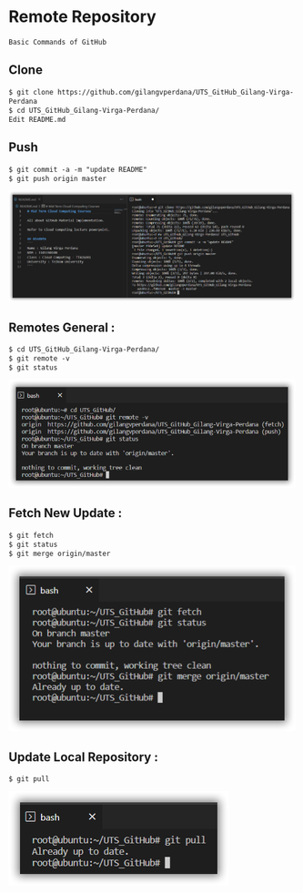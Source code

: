 # Remote Repository
```
Basic Commands of GitHub
```

## Clone 
```
$ git clone https://github.com/gilangvperdana/UTS_GitHub_Gilang-Virga-Perdana
$ cd UTS_GitHub_Gilang-Virga-Perdana/
Edit README.md
```

## Push
```
$ git commit -a -m "update README"
$ git push origin master
```
![](../docs/img/sshot-18.png)

## Remotes General :
```
$ cd UTS_GitHub_Gilang-Virga-Perdana/
$ git remote -v
$ git status
```
![](../docs/img/sshot-19.png)

## Fetch New Update :
```
$ git fetch
$ git status
$ git merge origin/master
```
![](../docs/img/sshot-21.png)

## Update Local Repository :
```
$ git pull
```
![](../docs/img/sshot-22.png)